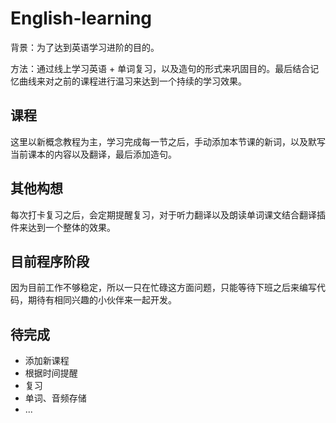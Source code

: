 # English-learning

背景：为了达到英语学习进阶的目的。

方法：通过线上学习英语 + 单词复习，以及造句的形式来巩固目的。最后结合记忆曲线来对之前的课程进行温习来达到一个持续的学习效果。

## 课程

这里以新概念教程为主，学习完成每一节之后，手动添加本节课的新词，以及默写当前课本的内容以及翻译，最后添加造句。

## 其他构想

每次打卡复习之后，会定期提醒复习，对于听力翻译以及朗读单词课文结合翻译插件来达到一个整体的效果。

## 目前程序阶段

因为目前工作不够稳定，所以一只在忙碌这方面问题，只能等待下班之后来编写代码，期待有相同兴趣的小伙伴来一起开发。

## 待完成

- 添加新课程
- 根据时间提醒
- 复习
- 单词、音频存储
- ...
